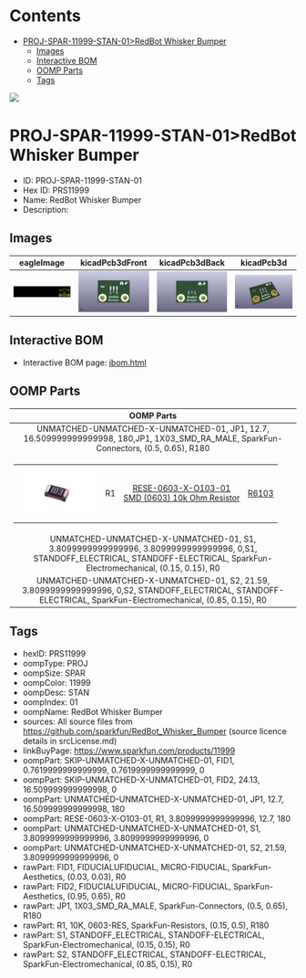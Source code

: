 



Contents
========

* [PROJ-SPAR-11999-STAN-01>RedBot Whisker Bumper](#proj-spar-11999-stan-01redbot-whisker-bumper)
	* [Images](#images)
	* [Interactive BOM](#interactive-bom)
	* [OOMP Parts](#oomp-parts)
	* [Tags](#tags)
  
![][im]
# PROJ-SPAR-11999-STAN-01>RedBot Whisker Bumper

- ID: PROJ-SPAR-11999-STAN-01
- Hex ID: PRS11999
- Name: RedBot Whisker Bumper
- Description: 

## Images
  
  

|eagleImage|kicadPcb3dFront|kicadPcb3dBack|kicadPcb3d|
| :---: | :---: | :---: | :---: |
|[![eagleImage](eagleImage_140.png)](eagleImage_600.png)|[![kicadPcb3dFront](kicadPcb3dFront_140.png)](kicadPcb3dFront_600.png)|[![kicadPcb3dBack](kicadPcb3dBack_140.png)](kicadPcb3dBack_600.png)|[![kicadPcb3d](kicadPcb3d_140.png)](kicadPcb3d_600.png)|

## Interactive BOM

- Interactive BOM page: [ibom.html](kicad/bom/ibom.html)

## OOMP Parts
  

|OOMP Parts|
| :---: |
|UNMATCHED-UNMATCHED-X-UNMATCHED-01, JP1, 12.7, 16.509999999999998, 180,JP1, 1X03_SMD_RA_MALE, SparkFun-Connectors, (0.5, 0.65), R180|
|<table><tr><td>![RESE-0603-X-O103-01](https://raw.githubusercontent.com/oomlout/oomlout_OOMP_parts/main/RESE-0603-X-O103-01/image_140.jpg)</td><td> R1</td><td>[RESE-0603-X-O103-01<br>SMD (0603) 10k Ohm Resistor](https://github.com/oomlout/oomlout_OOMP_parts/tree/main/RESE-0603-X-O103-01/)</td><td>[R6103](https://github.com/oomlout/oomlout_OOMP_parts/tree/main/RESE-0603-X-O103-01/)</td></tr></table>|
|UNMATCHED-UNMATCHED-X-UNMATCHED-01, S1, 3.8099999999999996, 3.8099999999999996, 0,S1, STANDOFF_ELECTRICAL, STANDOFF-ELECTRICAL, SparkFun-Electromechanical, (0.15, 0.15), R0|
|UNMATCHED-UNMATCHED-X-UNMATCHED-01, S2, 21.59, 3.8099999999999996, 0,S2, STANDOFF_ELECTRICAL, STANDOFF-ELECTRICAL, SparkFun-Electromechanical, (0.85, 0.15), R0|

## Tags

- hexID: PRS11999
- oompType: PROJ
- oompSize: SPAR
- oompColor: 11999
- oompDesc: STAN
- oompIndex: 01
- oompName: RedBot Whisker Bumper
- sources: All source files from https://github.com/sparkfun/RedBot_Whisker_Bumper (source licence details in srcLicense.md)
- linkBuyPage: https://www.sparkfun.com/products/11999
- oompPart: SKIP-UNMATCHED-X-UNMATCHED-01, FID1, 0.7619999999999999, 0.7619999999999999, 0
- oompPart: SKIP-UNMATCHED-X-UNMATCHED-01, FID2, 24.13, 16.509999999999998, 0
- oompPart: UNMATCHED-UNMATCHED-X-UNMATCHED-01, JP1, 12.7, 16.509999999999998, 180
- oompPart: RESE-0603-X-O103-01, R1, 3.8099999999999996, 12.7, 180
- oompPart: UNMATCHED-UNMATCHED-X-UNMATCHED-01, S1, 3.8099999999999996, 3.8099999999999996, 0
- oompPart: UNMATCHED-UNMATCHED-X-UNMATCHED-01, S2, 21.59, 3.8099999999999996, 0
- rawPart: FID1, FIDUCIALUFIDUCIAL, MICRO-FIDUCIAL, SparkFun-Aesthetics, (0.03, 0.03), R0
- rawPart: FID2, FIDUCIALUFIDUCIAL, MICRO-FIDUCIAL, SparkFun-Aesthetics, (0.95, 0.65), R0
- rawPart: JP1, 1X03_SMD_RA_MALE, SparkFun-Connectors, (0.5, 0.65), R180
- rawPart: R1, 10K, 0603-RES, SparkFun-Resistors, (0.15, 0.5), R180
- rawPart: S1, STANDOFF_ELECTRICAL, STANDOFF-ELECTRICAL, SparkFun-Electromechanical, (0.15, 0.15), R0
- rawPart: S2, STANDOFF_ELECTRICAL, STANDOFF-ELECTRICAL, SparkFun-Electromechanical, (0.85, 0.15), R0



[im]: kicadPcb3d_450.png
